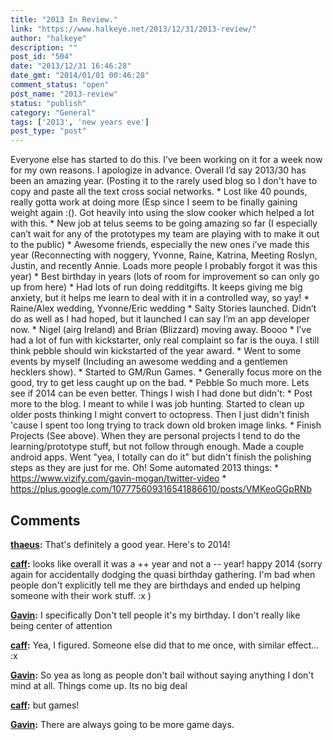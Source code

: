 ```yaml
---
title: "2013 In Review."
link: "https://www.halkeye.net/2013/12/31/2013-review/"
author: "halkeye"
description: ""
post_id: "504"
date: "2013/12/31 16:46:28"
date_gmt: "2014/01/01 00:46:28"
comment_status: "open"
post_name: "2013-review"
status: "publish"
category: "General"
tags: ['2013', 'new years eve']
post_type: "post"
---
```


Everyone else has started to do this. I’ve been working on it for a week now for my own reasons. I apologize in advance. Overall I’d say 2013/30 has been an amazing year. (Posting it to the rarely used blog so I don't have to copy and paste all the text cross social networks. * Lost like 40 pounds, really gotta work at doing more (Esp since I seem to be finally gaining weight again :(). Got heavily into using the slow cooker which helped a lot with this. * New job at telus seems to be going amazing so far (I especially can’t wait for any of the prototypes my team are playing with to make it out to the public) * Awesome friends, especially the new ones i’ve made this year (Reconnecting with noggery, Yvonne, Raine, Katrina, Meeting Roslyn, Justin, and recently Annie. Loads more people I probably forgot it was this year) * Best birthday in years (lots of room for improvement so can only go up from here) * Had lots of run doing redditgifts. It keeps giving me big anxiety, but it helps me learn to deal with it in a controlled way, so yay! * Raine/Alex wedding, Yvonne/Eric wedding * Salty Stories launched. Didn’t do as well as I had hoped, but it launched I can say I’m an app developer now. * Nigel (airg Ireland) and Brian (Blizzard) moving away. Boooo * I’ve had a lot of fun with kickstarter, only real complaint so far is the ouya. I still think pebble should win kickstarted of the year award. * Went to some events by myself (Including an awesome wedding and a gentlemen hecklers show). * Started to GM/Run Games. * Generally focus more on the good, try to get less caught up on the bad. * Pebble So much more. Lets see if 2014 can be even better. Things I wish I had done but didn't: * Post more to the blog. I meant to while I was job hunting. Started to clean up older posts thinking I might convert to octopress. Then I just didn't finish 'cause I spent too long trying to track down old broken image links. * Finish Projects (See above). When they are personal projects I tend to do the learning/prototype stuff, but not follow through enough. Made a couple android apps. Went "yea, I totally can do it" but didn't finish the polishing steps as they are just for me. Oh! Some automated 2013 things: * https://www.vizify.com/gavin-mogan/twitter-video * https://plus.google.com/107775609316541886610/posts/VMKeoGGpRNb

## Comments

**[thaeus](#5717 "2013-12-31 17:03:00"):** That's definitely a good year. Here's to 2014!

**[caff](#5718 "2013-12-31 22:40:00"):** looks like overall it was a ++ year and not a -- year! happy 2014 (sorry again for accidentally dodging the quasi birthday gathering. I'm bad when people don't explicitly tell me they are birthdays and ended up helping someone with their work stuff. :x )

**[Gavin](#5719 "2013-12-31 22:46:00"):** I specifically Don't tell people it's my birthday. I don't really like being center of attention

**[caff](#5720 "2013-12-31 22:56:00"):** Yea, I figured. Someone else did that to me once, with similar effect... :x

**[Gavin](#5721 "2013-12-31 22:59:00"):** So yea as long as people don't bail without saying anything I don't mind at all. Things come up. Its no big deal

**[caff](#5722 "2013-12-31 22:59:00"):** but games!

**[Gavin](#5723 "2013-12-31 23:06:00"):** There are always going to be more game days.

